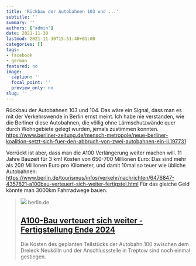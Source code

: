```yaml
---
title: 'Rückbau der Autobahnen 103 und ...'
subtitle: ''
summary: ''
authors: ["admin"]
date: 2021-11-30
lastmod: 2021-11-30T15:51:40+01:00
categories: []
tags:
- facebook
- german
featured: no
image:
  caption: ''
  focal_point: ''
  preview_only: no
slug: ''
---
```

Rückbau der Autobahnen 103 und 104. Das wäre ein Signal, dass man es mit der Verkehrswende in Berlin ernst meint. Ich habe nie verstanden, wie die Berliner diese Autobahnen, die völlig ohne Lärmschutzwände quer durch Wohngebiete gelegt wurden, jemals zustimmen konnten.
https://www.berliner-zeitung.de/mensch-metropole/neue-berliner-koalition-setzt-sich-fuer-den-abbruch-von-zwei-autobahnen-ein-li.197731

Verrückt ist aber, dass man die A100 Verlängerung weiter machen will. 11 Jahre Bauzeit für 3 km! Kosten von 650-700 Millionen Euro: Das sind mehr als 200 Millionen Euro pro Kilometer, und damit 10mal so teuer wie übliche Autobahnen: https://www.berlin.de/tourismus/infos/verkehr/nachrichten/6476847-4357821-a100bau-verteuert-sich-weiter-fertigstel.html
Für das gleiche Geld könnte man 3000km Fahrradwege bauen.
> [![](https://www.berlin.de/binaries/asset/image_assets/6446337/ratio_4_3/1615901017/800x600/)](https://www.berlin.de/tourismus/infos/verkehr/nachrichten/6476847-4357821-a100bau-verteuert-sich-weiter-fertigstel.html)
> berlin.de
> ## [A100-Bau verteuert sich weiter - Fertigstellung Ende 2024](https://www.berlin.de/tourismus/infos/verkehr/nachrichten/6476847-4357821-a100bau-verteuert-sich-weiter-fertigstel.html)
>
>Die Kosten des geplanten Teilstücks der Autobahn 100 zwischen dem Dreieck Neukölln und der Anschlussstelle in Treptow sind noch einmal gestiegen. 


